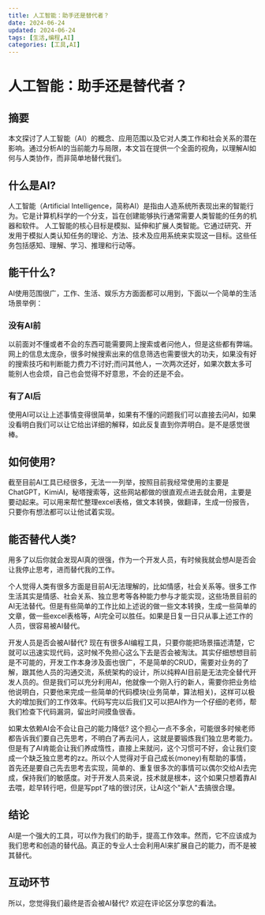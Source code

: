 ```yaml
---
title: 人工智能：助手还是替代者？
date: 2024-06-24
updated: 2024-06-24
tags: [生活,编程,AI]
categories: [工具,AI]
---
```

# 人工智能：助手还是替代者？

## 摘要
本文探讨了人工智能（AI）的概念、应用范围以及它对人类工作和社会关系的潜在影响。通过分析AI的当前能力与局限，本文旨在提供一个全面的视角，以理解AI如何与人类协作，而非简单地替代我们。
## 什么是AI?
人工智能（Artificial Intelligence，简称AI）是指由人造系统所表现出来的智能行为。它是计算机科学的一个分支，旨在创建能够执行通常需要人类智能的任务的机器和软件。
人工智能的核心目标是模拟、延伸和扩展人类智能。它通过研究、开发用于模拟人类认知任务的理论、方法、技术及应用系统来实现这一目标。这些任务包括感知、理解、学习、推理和行动等。
## 能干什么?
AI使用范围很广，工作、生活、娱乐方方面面都可以用到，下面以一个简单的生活场景举例：
### 没有AI前
以前面对不懂或者不会的东西可能需要网上搜索或者问他人，但是这些都有弊端。网上的信息太庞杂，很多时候搜索出来的信息筛选也需要很大的功夫，如果没有好的搜索技巧和判断能力费力不讨好;而问其他人，一次两次还好，如果次数太多可能别人也会烦，自己也会觉得不好意思，不会的还是不会。
### 有了AI后
使用AI可以让上述事情变得很简单，如果有不懂的问题我们可以直接去问AI，如果没看明白我们可以让它给出详细的解释，如此反复直到你弄明白。是不是感觉很棒。
## 如何使用?
截至目前AI工具已经很多，无法一一列举，按照目前我经常使用的主要是ChatGPT，KimiAI，秘塔搜索等，这些网站都做的很直观点进去就会用，主要是要动起来。可以用来帮忙整理excel表格，做文本转换，做翻译，生成一份报告，只要你有想法都可以让他试着实现。
## 能否替代人类?
用多了以后你就会发现AI真的很强，作为一个开发人员，有时候我就会想AI是否会让我停止思考，进而替代我的工作。

个人觉得人类有很多方面是目前AI无法理解的，比如情感，社会关系等。很多工作生活其实是情感、社会关系、独立思考等各种能力参与才能实现，这些场景目前的AI无法替代。但是有些简单的工作比如上述说的做一些文本转换，生成一些简单的文章，做一些excel表格等，AI完全可以胜任。如果是日复一日只从事上述工作的人员，很容易被AI替代。

开发人员是否会被AI替代? 现在有很多AI编程工具，只要你能把场景描述清楚，它就可以迅速实现代码，这时候不免担心这么下去是否会被淘汰。其实仔细想想目前是不可能的，开发工作本身涉及面也很广，不是简单的CRUD，需要对业务的了解，跟其他人员的沟通交流，系统架构的设计，所以纯粹AI目前是无法完全替代开发人员的。但是我们可以充分利用AI，他就像一个刚入行的新人，需要你把业务给他说明白，只要他来完成一些简单的代码模块(业务简单，算法相关)，这样可以极大的增加我们的工作效率。代码写完以后我们又可以把AI作为一个仔细的老师，帮我们检查下代码漏洞，留出时间摸鱼很香。

如果太依赖AI会不会让自己的能力降低? 这个担心一点不多余，可能很多时候老师都告诉我们要自己先思考，不明白了再去问人，这就是要锻炼我们独立思考能力。但是有了AI肯能会让我们养成惰性，直接上来就问，这个习惯可不好，会让我们变成一个缺乏独立思考的zz。所以个人觉得对于自己成长(money)有帮助的事情，首先还是要自己先去思考去实现，简单的、重复很多次的事情可以偶尔交给AI去完成，保持我们的敏感度。对于开发人员来说，技术就是根本，这个如果只想着靠AI去喂，趁早转行吧，但是写ppt了啥的很讨厌，让AI这个"新人"去搞很合理。

## 结论
AI是一个强大的工具，可以作为我们的助手，提高工作效率。然而，它不应该成为我们思考和创造的替代品。真正的专业人士会利用AI来扩展自己的能力，而不是被其替代。

## 互动环节
所以，您觉得我们最终是否会被AI替代? 欢迎在评论区分享您的看法。

